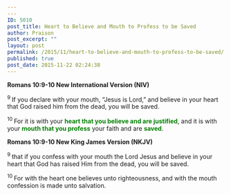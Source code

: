 ```yaml
---
---
ID: 5010
post_title: Heart to Believe and Mouth to Profess to be Saved
author: Praison
post_excerpt: ""
layout: post
permalink: /2015/11/heart-to-believe-and-mouth-to-profess-to-be-saved/
published: true
post_date: 2015-11-22 02:24:38
---
```

<strong><span class="passage-display-bcv">Romans 10:9-10
</span><span class="passage-display-version">New International Version (NIV)</span></strong>

<sup class="versenum">9 </sup>If you declare with your mouth, “Jesus is Lord,” and believe in your heart that God raised him from the dead, you will be saved.

<span id="en-NIV-28199" class="text Rom-10-10"><sup class="versenum">10 </sup>For it is with your <span style="color: #008000;"><strong>heart that you believe and are justified</strong></span>, and it is with your <span style="color: #008000;"><strong>mouth that you profess</strong></span> your faith and are <span style="color: #008000;"><strong>saved</strong></span>.</span>
<p class="passage-display"><strong><span class="passage-display-bcv">Romans 10:9-10
</span><span class="passage-display-version">New King James Version (NKJV)</span></strong></p>
<sup class="versenum">9 </sup>that if you confess with your mouth the Lord Jesus and believe in your heart that God has raised Him from the dead, you will be saved.

<span id="en-NKJV-28199" class="text Rom-10-10"><sup class="versenum">10 </sup>For with the heart one believes unto righteousness, and with the mouth confession is made unto salvation.</span>